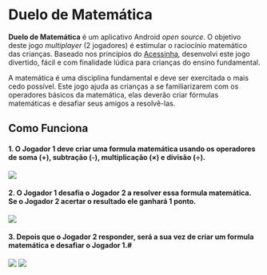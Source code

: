 # Duelo de Matemática
**Duelo de Matemática** é um aplicativo Android *open source*. O objetivo deste jogo *multiplayer* (2 jogadores) é estimular o raciocínio matemático das crianças. Baseado nos princípios do [Acessinha](http://acessasp.sp.gov.br/acessinha/), desenvolvi este jogo divertido, fácil e com finalidade lúdica para crianças do ensino fundamental. 

A matemática é uma disciplina fundamental e deve ser exercitada o mais cedo possível. Este jogo ajuda as crianças a se familiarizarem com os operadores básicos da matemática, elas deverão criar fórmulas matemáticas e desafiar seus amigos a resolvê-las.

## Como Funciona
#### 1. O Jogador 1 deve criar uma formula matemática usando os operadores de soma (+), subtração (-), multiplicação (×) e divisão (÷).

![](http://i.imgur.com/PTRo4yo.png)

#### 2. O Jogador 1 desafia o Jogador 2 a resolver essa formula matemática. Se o Jogador 2 acertar o resultado ele ganhará 1 ponto.

![](http://i.imgur.com/VmlwUMK.png)

#### 3. Depois que o Jogador 2 responder, será a sua vez de criar um formula matemática e desafiar o Jogador 1.#

![](http://i.imgur.com/ih2JTSb.png)
![](http://i.imgur.com/4FHHVLo.png)

